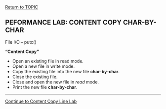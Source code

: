 <a href="https://github.com/CyberTrainingUSAF/05-C-Programming/blob/master/12_IO_part_2/02_related_functions.md" rel="Return to TOPIC"> Return to TOPIC </a>

## PEFORMANCE LAB: CONTENT COPY CHAR-BY-CHAR

File I/O – putc()

**“Content Copy”**


* Open an existing file in read mode.
* Open a new file in write mode.
* Copy the existing file into the new file **char-by-char**. 
* Close the existing file.
* Close and open the new file in *read* mode.
* Print the new file **char-by-char**.

---

<a href="https://github.com/CyberTrainingUSAF/05-C-Programming/blob/master/12_IO_part_2/performance_labs/PL_content_copy_line.md" rel="Continue to Content Copy Line Lab"> Continue to Content Copy Line Lab </a>
